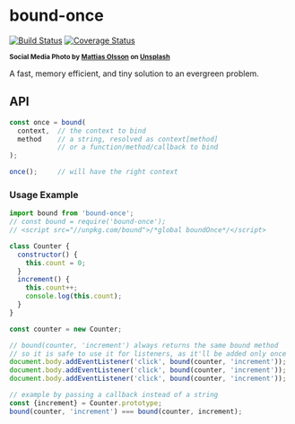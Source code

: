 # bound-once

[![Build Status](https://travis-ci.com/WebReflection/bound-once.svg?branch=master)](https://travis-ci.com/WebReflection/bound-once) [![Coverage Status](https://coveralls.io/repos/github/WebReflection/bound-once/badge.svg?branch=master)](https://coveralls.io/github/WebReflection/bound-once?branch=master)

<sup>**Social Media Photo by [Mattias Olsson](https://unsplash.com/@mattiaswolsson) on [Unsplash](https://unsplash.com/)**</sup>

A fast, memory efficient, and tiny solution to an evergreen problem.

## API

```js
const once = bound(
  context,  // the context to bind
  method    // a string, resolved as context[method]
            // or a function/method/callback to bind
);

once();     // will have the right context
```

### Usage Example

```js
import bound from 'bound-once';
// const bound = require('bound-once');
// <script src="//unpkg.com/bound">/*global boundOnce*/</script>

class Counter {
  constructor() {
    this.count = 0;
  }
  increment() {
    this.count++;
    console.log(this.count);
  }
}

const counter = new Counter;

// bound(counter, 'increment') always returns the same bound method
// so it is safe to use it for listeners, as it'll be added only once
document.body.addEventListener('click', bound(counter, 'increment'));
document.body.addEventListener('click', bound(counter, 'increment'));
document.body.addEventListener('click', bound(counter, 'increment'));

// example by passing a callback instead of a string
const {increment} = Counter.prototype;
bound(counter, 'increment') === bound(counter, increment);
```
